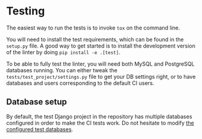# Testing

The easiest way to run the tests is to invoke `tox` on the command line.

You will need to install the test requirements, which can be found in the ``setup.py`` file.
A good way to get started is to install the development version of the linter by doing ``pip install -e .[test]``.

To be able to fully test the linter, you will need both MySQL and PostgreSQL databases running.
You can either tweak the ``tests/test_project/settings.py`` file to get your DB settings right, or to have databases and users corresponding to the default CI users.

## Database setup

By default, the test Django project in the repository has multiple databases configured in order to make the CI tests work.
Do not hesitate to modify [the configured test databases](../../tests/test_project/settings.py).
